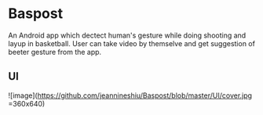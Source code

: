 # Baspost
An Android app which dectect human's gesture while doing shooting and layup in basketball. User can take video by themselve and get suggestion of beeter gesture from the app.
## UI
![image](https://github.com/jeannineshiu/Baspost/blob/master/UI/cover.jpg =360x640)
